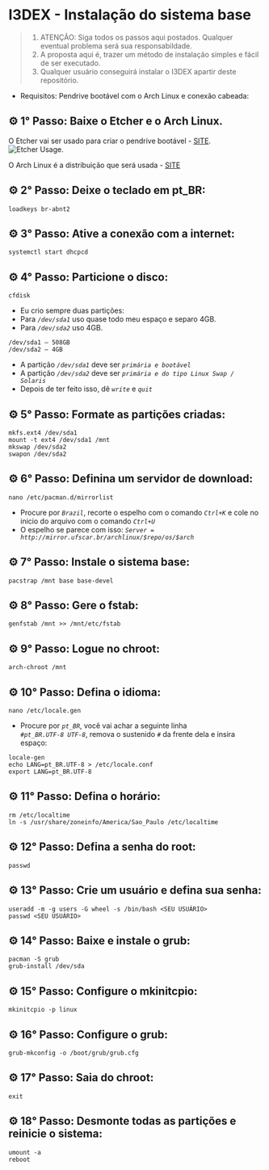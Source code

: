 # I3DEX - Instalação do sistema base

> 1. ATENÇÃO: Siga todos os passos aqui postados. Qualquer eventual problema será sua responsabildade.
> 2. A proposta aqui é, trazer um método de instalação simples e fácil de ser executado.
> 3. Qualquer usuário conseguirá instalar o I3DEX apartir deste repositório.
  
* Requisitos: Pendrive bootável com o Arch Linux e conexão cabeada:

## ⚙ 1° Passo: Baixe o Etcher e o Arch Linux.
O  Etcher vai ser usado para criar o pendrive bootável - [SITE](https://www.balena.io/etcher/).
![Etcher Usage.](https://www.balena.io/static/steps-8006dca57323756b1b84fb9408742409.gif)

O Arch Linux é a distribuição que será usada - [SITE](https://www.archlinux.org/)

## ⚙ 2° Passo: Deixe o teclado em pt_BR:
```loadkeys br-abnt2```

## ⚙ 3° Passo: Ative a conexão com a internet:
```systemctl start dhcpcd```

## ⚙ 4° Passo: Particione o disco:
```cfdisk```
* Eu crio sempre duas partições: 
* Para *```/dev/sda1```* uso quase todo meu espaço e separo 4GB.
* Para *```/dev/sda2```* uso 4GB.

```/dev/sda1 – 508GB```  
```/dev/sda2 – 4GB```

* A partição *```/dev/sda1```* deve ser *```primária e bootável```*
* A partição *```/dev/sda2```* deve ser *```primária e do tipo Linux Swap / Solaris```*
* Depois de ter feito isso, dê *```write```* e *```quit```*

## ⚙ 5° Passo: Formate as partições criadas:
```mkfs.ext4 /dev/sda1```  
```mount -t ext4 /dev/sda1 /mnt```  
```mkswap /dev/sda2```  
```swapon /dev/sda2```  

## ⚙ 6° Passo: Definina um servidor de download:
```nano /etc/pacman.d/mirrorlist```  
* Procure por *```Brazil```*, recorte o espelho com o comando *```Ctrl+K```* e cole no inicio do arquivo com o comando *```Ctrl+U```*  
* O espelho se parece com isso: *```Server = http://mirror.ufscar.br/archlinux/$repo/os/$arch```*

## ⚙ 7° Passo: Instale o sistema base:
```pacstrap /mnt base base-devel```  

## ⚙ 8° Passo: Gere o fstab:
```genfstab /mnt >> /mnt/etc/fstab```  

## ⚙ 9° Passo: Logue no chroot:
```arch-chroot /mnt```  

## ⚙ 10° Passo: Defina o idioma:
```nano /etc/locale.gen```  
* Procure por *```pt_BR```*, você vai achar a seguinte linha  
*```#pt_BR.UTF-8 UTF-8```*, remova o sustenido *```#```* da frente 
dela e insira espaço:

```locale-gen```  
```echo LANG=pt_BR.UTF-8 > /etc/locale.conf```  
```export LANG=pt_BR.UTF-8```  

## ⚙ 11° Passo: Defina o horário:
```rm /etc/localtime```  
```ln -s /usr/share/zoneinfo/America/Sao_Paulo /etc/localtime```  

## ⚙ 12° Passo: Defina a senha do root:
```passwd```  

## ⚙ 13° Passo: Crie um usuário e defina sua senha:
```useradd -m -g users -G wheel -s /bin/bash <SEU USUÁRIO>```  
```passwd <SEU USUÁRIO>```  

## ⚙ 14° Passo: Baixe e instale o grub:
```pacman -S grub```  
```grub-install /dev/sda```  

## ⚙ 15° Passo: Configure o mkinitcpio:
```mkinitcpio -p linux```  

## ⚙ 16° Passo: Configure o grub:
```grub-mkconfig -o /boot/grub/grub.cfg```  

## ⚙ 17° Passo: Saia do chroot:
```exit```  

## ⚙ 18° Passo: Desmonte todas as partições e reinicie o sistema:
```umount -a```  
```reboot```   